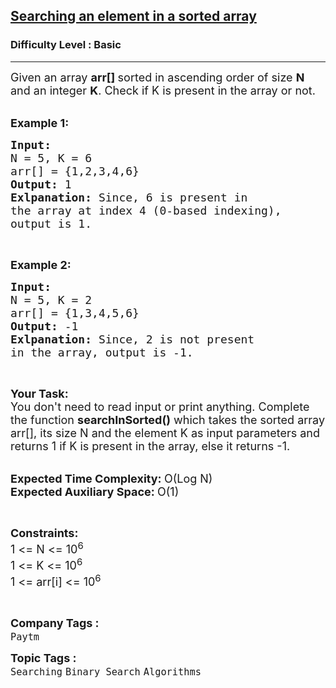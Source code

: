 <h2><a href="https://practice.geeksforgeeks.org/problems/who-will-win-1587115621/1?page=1&difficulty[]=-1&status[]=solved&sortBy=submissions">Searching an element in a sorted array</a></h2><h3>Difficulty Level : Basic</h3><hr><div class="problems_problem_content__Xm_eO"><p><span style="font-size: 18px;">Given an array&nbsp;<strong>arr[] </strong>sorted in ascending order of size <strong>N</strong> and an integer <strong>K</strong>. Check if K&nbsp;is present in the array or not.</span></p>
<p><br><span style="font-size: 18px;"><strong>Example 1:</strong></span></p>
<pre><span style="font-size: 18px;"><strong>Input:
</strong>N = 5, K = 6
arr[] = {1,2,3,4,6}
<strong>Output: </strong>1<strong>
Exlpanation: </strong>Since, 6 is present in 
the array at index 4 (0-based indexing),
output is 1.</span></pre>
<p>&nbsp;</p>
<p><span style="font-size: 18px;"><strong>Example 2:</strong></span></p>
<pre><span style="font-size: 18px;"><strong>Input:
</strong>N = 5, K = 2
arr[] = {1,3,4,5,6}
<strong>Output: </strong>-1<strong>
Exlpanation: </strong>Since, 2 is not present 
in the array, output is -1.</span>
</pre>
<p>&nbsp;</p>
<p><span style="font-size: 18px;"><strong>Your Task:</strong><br>You don't need to read input or print anything. Complete the function&nbsp;<strong>searchInSorted()</strong> which takes the sorted array arr[], its size N and the element K as input parameters&nbsp;and returns 1 if K&nbsp;is present in the array, else it returns -1.&nbsp;</span></p>
<p><br><span style="font-size: 18px;"><strong>Expected Time Complexity:&nbsp;</strong>O(Log N)<br><strong>Expected Auxiliary Space:&nbsp;</strong>O(1)</span></p>
<p>&nbsp;</p>
<p><span style="font-size: 18px;"><strong>Constraints:</strong><br>1 &lt;= N &lt;= 10<sup>6</sup><br>1 &lt;= K &lt;= 10<sup>6</sup><br>1 &lt;= arr[i] &lt;= 10<sup>6</sup></span></p>
<p>&nbsp;</p></div><p><span style=font-size:18px><strong>Company Tags : </strong><br><code>Paytm</code>&nbsp;<br><p><span style=font-size:18px><strong>Topic Tags : </strong><br><code>Searching</code>&nbsp;<code>Binary Search</code>&nbsp;<code>Algorithms</code>&nbsp;
